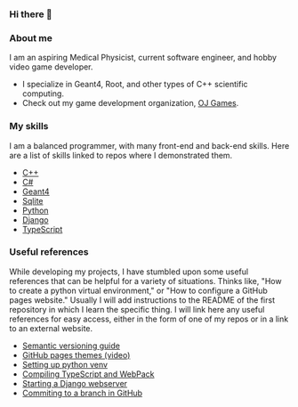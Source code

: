 ### Hi there 👋

### About me

I am an aspiring Medical Physicist, current software engineer, and hobby video game developer. 
- I specialize in Geant4, Root, and other types of C++ scientific computing.
- Check out my game development organization, [OJ Games](https://github.com/OJGames).

### My skills
I am a balanced programmer, with many front-end and back-end skills. Here are a list of skills linked to repos where I demonstrated them. 
- [C++](https://github.com/john9francis/ConsoleLogin)
- [C#](https://github.com/john9francis/RunnerGame)
- [Geant4](https://github.com/john9francis/G4-Brems)
- [Sqlite](https://github.com/john9francis/gradschool-database)
- [Python](https://github.com/john9francis/sockets-network)
- [Django](https://github.com/john9francis/mydose)
- [TypeScript](https://github.com/john9francis/simple-excaliburjs)

### Useful references

While developing my projects, I have stumbled upon some useful references that can be helpful for a variety of situations. Thinks like, "How to create a python virtual environment," or "How to configure a GitHub pages website." Usually I will add instructions to the README of the first repository in which I learn the specific thing. I will link here any useful references for easy access, either in the form of one of my repos or in a link to an external website.

- [Semantic versioning guide](https://semver.org/)
- [GitHub pages themes (video)](https://www.youtube.com/watch?v=cPet2THrEWg&t=423s)
- [Setting up python venv](https://github.com/john9francis/gradschool-database)
- [Compiling TypeScript and WebPack](https://github.com/john9francis/simple-excaliburjs)
- [Starting a Django webserver](https://github.com/john9francis/mydose)
- [Commiting to a branch in GitHub](https://github.com/john9francis/G4-Brems/tree/release-v1.0.0)

<!--
**john9francis/john9francis** is a ✨ _special_ ✨ repository because its `README.md` (this file) appears on your GitHub profile.

Here are some ideas to get you started:

- 🔭 I’m currently working on ...
- 🌱 I’m currently learning ...
- 👯 I’m looking to collaborate on ...
- 🤔 I’m looking for help with ...
- 💬 Ask me about ...
- 📫 How to reach me: ...
- 😄 Pronouns: ...
- ⚡ Fun fact: ...
-->
